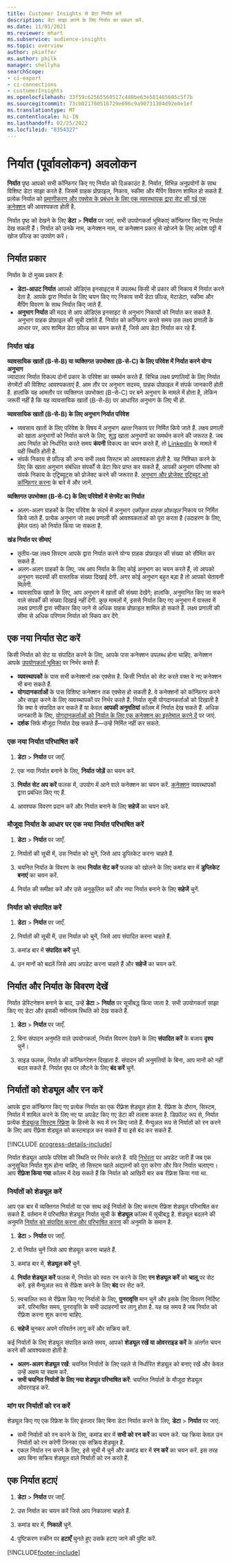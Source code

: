 ```yaml
---
title: Customer Insights से डेटा निर्यात करें
description: डेटा साझा करने के लिए निर्यात का प्रबंधन करें.
ms.date: 11/01/2021
ms.reviewer: mhart
ms.subservice: audience-insights
ms.topic: overview
author: pkieffer
ms.author: philk
manager: shellyha
searchScope:
- ci-export
- ci-connections
- customerInsights
ms.openlocfilehash: 33f59c62565560517c480be63e581465605c5f7b
ms.sourcegitcommit: 73cb021760516729e696c9a90731304d92e0e1ef
ms.translationtype: MT
ms.contentlocale: hi-IN
ms.lasthandoff: 02/25/2022
ms.locfileid: "8354327"
---
```

# <a name="exports-preview-overview"></a>निर्यात (पूर्वावलोकन) अवलोकन

**निर्यात** पृष्ठ आपको सभी कॉन्फ़िगर किए गए निर्यात को दिअकाउंट है. निर्यात, विभिन्न अनुप्रयोगों के साथ विशिष्ट डेटा साझा करते हैं. जिसमें ग्राहक प्रोफ़ाइल, निकाय, स्कीमा और मैपिंग विवरण शामिल हो सकते हैं. प्रत्येक निर्यात को [प्रमाणीकरण और एक्सेस के प्रबंधन के लिए एक व्यवस्थापक द्वारा सेट की गई एक कनेक्शन](connections.md) की आवश्यकता होती है.

निर्यात पृष्ठ को देखने के लिए **डेटा** > **निर्यात** पर जाएं. सभी उपयोगकर्ता भूमिकाएं कॉन्फ़िगर किए गए निर्यात देख सकती हैं। निर्यात को उनके नाम, कनेक्शन नाम, या कनेक्शन प्रकार से खोजने के लिए आदेश पट्टी में खोज फ़ील्ड का उपयोग करें।

## <a name="export-types"></a>निर्यात प्रकार

निर्यात के दो मुख्य प्रकार हैं:  

- **डेटा-आउट निर्यात** आपको ऑडिएंस इनसाइट्स में उपलब्ध किसी भी प्रकार की निकाय में निर्यात करने देता है. आपके द्वारा निर्यात के लिए चयन किए गए निकाय सभी डेटा फ़ील्ड, मेटाडेटा, स्कीमा और मैपिंग विवरण के साथ निर्यात किए जाते हैं. 
- **अनुभाग निर्यात** की मदद से आप ऑडिएंस इनसाइट से अनुभाग निकायों को निर्यात कर सकते हैं. अनुभाग ग्राहक प्रोफ़ाइल की सूची दर्शाते हैं. निर्यात को कॉन्फ़िगर करते समय उस लक्ष्य प्रणाली के आधार पर, आप शामिल डेटा फ़ील्ड का चयन करते हैं, जिसे आप डेटा निर्यात कर रहे हैं. 

### <a name="export-segments"></a>निर्यात खंड

**व्यावसायिक खातों (B-से-B) या व्यक्तिगत उपभोक्ता (B-से-C) के लिए परिवेश में निर्यात करने योग्य अनुभाग**  
ज्यादातर निर्यात विकल्प दोनों प्रकार के परिवेश का समर्थन करते हैं. विभिन्न लक्ष्य प्रणालियों के लिए निर्यात सेगमेंटों की विशिष्ट आवश्यकताएं हैं. आम तौर पर अनुभाग सदस्य, ग्राहक प्रोफ़ाइल में संपर्क जानकारी होती है. हालांकि यह आमतौर पर व्यक्तिगत उपभोक्ता (B-से-C) पर बने अनुभाग के मामले में होता है, लेकिन जरूरी नहीं है कि यह व्यावसायिक खातों (B-से-B) पर आधारित अनुभाग के लिए भी हो. 

**व्यावसायिक खातों (B-से-B) के लिए अनुभाग निर्यात परिवेश**  
- व्यवसाय खातों के लिए परिवेश के विषय में अनुभाग *खाता* निकाय पर निर्मित किये जाते हैं. लक्ष्य प्रणाली को खाता अनुभागों को निर्यात करने के लिए, शुद्ध खाता अनुभागों का समर्थन करने की जरूरत है. जब आप निर्यात को निर्धारित करते समय **कंपनी** विकल्प का चयन करते हैं, तो [LinkedIn](export-linkedin-ads.md) के मामले में यही स्थिति होती है.
- संपर्क निकाय से फ़ील्ड की अन्य सभी लक्ष्य सिस्टम को आवश्यकता होती है. यह निश्चित करने के लिए कि खाता अनुभाग संबंधित संपर्कों से डेटा फिर प्राप्त कर सकते हैं, आपकी अनुभाग परिभाषा को संपर्क निकाय के एट्रिब्यूट्स को प्रोजेक्ट करने की जरूरत है. [अनुभाग और प्रोजेक्ट एट्रिब्यूट को कॉन्फ़िगर करना](segment-builder.md) के बारे में और जानें.

**व्यक्तिगत उपभोक्ता (B-से-C) के लिए परिवेशों में सेगमेंट का निर्यात**  
- अलग-अलग ग्राहकों के लिए परिवेश के संदर्भ में अनुभाग *एकीकृत ग्राहक प्रोफ़ाइल* निकाय पर निर्मित किये जाते हैं. प्रत्येक अनुभाग जो लक्ष्य प्रणाली की आवश्यकताओं को पूरा करता है (उदाहरण के लिए, ईमेल पता) को निर्यात किया जा सकता है.

**खंड निर्यात पर सीमाएं**  
- तृतीय-पक्ष लक्ष्य सिस्टम आपके द्वारा निर्यात करने योग्य ग्राहक प्रोफ़ाइल की संख्या को सीमित कर सकते हैं. 
- अलग-अलग ग्राहकों के लिए, जब आप निर्यात के लिए कोई अनुभाग का चयन करते हैं, तो आपको अनुभाग सदस्यों की वास्तविक संख्या दिखाई देगी. अगर कोई अनुभाग बहुत बड़ा है तो आपको चेतावनी मिलेगी. 
- व्यावसायिक खातों के लिए, आप अनुभाग में खातों की संख्या देखेंगे; हालांकि, अनुमानित किए जा सकने वाले संपर्कों की संख्या दिखाई नहीं देगी. कुछ मामलों में, इससे निर्यात किए गए अनुभाग में वास्तव में लक्ष्य प्रणाली द्वारा स्वीकार किए जाने से अधिक ग्राहक प्रोफ़ाइल शामिल हो सकते हैं. लक्ष्य प्रणाली की सीमा से अधिक परिणाम निर्यात को स्किप कर देंगे. 

## <a name="set-up-a-new-export"></a>एक नया निर्यात सेट करें  
किसी निर्यात को सेट या संपादित करने के लिए, आपके पास कनेक्शन उपलब्ध होना चाहिए. कनेक्शन आपके [उपयोगकर्ता भूमिका](permissions.md) पर निर्भर करते हैं:
- **व्यवस्थापकों** के पास सभी कनेक्शनों तक एक्सेस है. किसी निर्यात को सेट करते वक्त वे नए कनेक्शन भी बना सकते हैं.
- **योगदानकर्ताओं** के पास विशिष्ट कनेक्शन तक एक्सेस हो सकती है. वे कनेक्शनों को कॉन्फ़िगर करने और साझा करने के लिए व्यवस्थापकों पर निर्भर करते हैं. निर्यात सूची योगदानकर्ताओं को दिखाती है कि क्या वे संपादित कर सकते हैं या केवल **आपकी अनुमतियां** कॉलम में निर्यात देख सकते हैं. अधिक जानकारी के लिए, [योगदानकर्ताओं को निर्यात के लिए एक कनेक्शन का इस्तेमाल करने दें](connections.md#allow-contributors-to-use-a-connection-for-exports) पर जाएं.
- **दर्शक** सिर्फ मौजूदा निर्यात देख सकते हैं—उन्हें निर्मित नहीं कर सकते.

### <a name="define-a-new-export"></a>एक नया निर्यात परिभाषित करें

1. **डेटा** > **निर्यात** पर जाएँ.

1. एक नया निर्यात बनाने के लिए, **निर्यात जोड़ें** का चयन करें.

1. **निर्यात सेट अप करें** फलक में, उपयोग में आने वाले कनेक्शन का चयन करें. [कनेक्शन](connections.md) व्यवस्थापकों द्वारा प्रबंधित किए गए हैं. 

1. आवश्यक विवरण प्रदान करें और निर्यात बनाने के लिए **सहेजें** का चयन करें.

### <a name="define-a-new-export-based-on-an-existing-export"></a>मौजूदा निर्यात के आधार पर एक नया निर्यात परिभाषित करें

1. **डेटा** > **निर्यात** पर जाएँ.

1. निर्यातों की सूची में, उस निर्यात को चुनें, जिसे आप डुप्लिकेट करना चाहते हैं.

1. चयनित निर्यात के विवरण के साथ **निर्यात सेट करें** फलक को खोलने के लिए कमांड बार में **डुप्लिकेट बनाएं** का चयन करें.

1. निर्यात की समीक्षा करें और उसे अनुकूलित करें और नया निर्यात बनाने के लिए **सहेजें** चुनें.

### <a name="edit-an-export"></a>निर्यात को संपादित करें

1. **डेटा** > **निर्यात** पर जाएँ.

1. निर्यातों की सूची में, उस निर्यात को चुनें, जिसे आप संपादित करना चाहते हैं.

1. कमांड बार में **संपादित करें** चुनें.

1. उन मानों को बदलें जिसे आप अपडेट करना चाहते हैं और **सहेजें** का चयन करें.

## <a name="view-exports-and-export-details"></a>निर्यात और निर्यात के विवरण देखें

निर्यात डेस्टिनेशन बनाने के बाद, उन्हें **डेटा** > **निर्यात** पर सूचीबद्ध किया जाता है. सभी उपयोगकर्ता साझा किए गए डेटा और इसकी नवीनतम स्थिति को देख सकते हैं.

1. **डेटा** > **निर्यात** पर जाएँ.

1. बिना संपादन अनुमति वाले उपयोगकर्ता, निर्यात विवरण देखने के लिए **संपादित करें** के बजाय **दृश्य** चुनें।

1. साइड फलक, निर्यात की कॉन्फ़िगरेशन दिखाता है. संपादन की अनुमतियों के बिना, आप मानों को नहीं बदल सकते हैं. निर्यात पृष्ठ पर लौटने के लिए **बंद करें** चुनें.

## <a name="schedule-and-run-exports"></a>निर्यातों को शेड्यूल और रन करें

आपके द्वारा कॉन्फ़िगर किए गए प्रत्येक निर्यात का एक रीफ़्रेश शेड्यूल होता है. रीफ़्रेश के दौरान, सिस्टम, निर्यात में शामिल करने के लिए नए या अपडेट किए गए डेटा की तलाश करता है. डिफ़ॉल्ट रूप से, निर्यात प्रत्येक [शेड्यूल्ड सिस्टम रिफ्रेश](system.md#schedule-tab) के हिस्से के रूप में रन किए जाते हैं. मैन्युअल रूप से निर्यातों को रन करने के लिए आप रीफ़्रेश शेड्यूल को कस्टमाइज़ कर सकते हैं या इसे बंद कर सकते हैं.

[!INCLUDE [progress-details-include](../includes/progress-details-pane.md)]

निर्यात शेड्यूल आपके परिवेश की स्थिति पर निर्भर करते हैं. यदि [निर्भरता](system.md#refresh-processes) पर अपडेट जारी हैं जब एक अनुसूचित निर्यात शुरू होना चाहिए, तो सिस्टम पहले अद्यतनों को पूरा करेगा और फिर निर्यात चलाएगा। आप **रीफ़्रेश किया गया** कॉलम में देख सकते हैं कि निर्यात को आखिरी बार कब रीफ्रेश किया गया था.

### <a name="schedule-exports"></a>निर्यातों को शेड्यूल करें

आप एक बार में व्यक्तिगत निर्यातों या एक साथ कई निर्यातों के लिए कस्टम रीफ्रेश शेड्यूल परिभाषित कर सकते हैं. वर्तमान में परिभाषित शेड्यूल निर्यात सूची के **शेड्यूल** कॉलम में सूचीबद्ध है. शेड्यूल बदलने की अनुमति [निर्यात को संपादित करना और परिभाषित करना](export-destinations.md#set-up-a-new-export) की अनुमति के समान है. 

1. **डेटा** > **निर्यात** पर जाएँ.

1. वो निर्यात चुनें जिसे आप शेड्यूल करना चाहते हैं.

1. कमांड बार में, **शेड्यूल करें** चुनें.

1. **निर्यात शेड्यूल करें** फलक में, निर्यात को स्वतः रन करने के लिए **रन शेड्यूल करें** को **चालू** पर सेट करें. इसे मैन्युअल रूप से रीफ्रेश करने के लिए **बंद** पर सेट करें.

1. स्वचालित रूप से रीफ़्रेश किए गए निर्यातों के लिए, **पुनरावृत्ति** मान चुनें और इसके लिए विवरण निर्दिष्ट करें. परिभाषित समय, पुनरावृत्ति के सभी उदाहरणों पर लागू होता है. यह वह समय है जब निर्यात को रीफ़्रेश करना शुरू करना चाहिए.

1. **सहेजें** चुनकर अपने परिवर्तन लागू करें और सक्रिय करें.

कई निर्यातों के लिए शेड्यूल संपादित करते समय, आपको **शेड्यूल रखें या ओवरराइड करें** के अंतर्गत चयन करने की आवश्यकता होती है:
- **अलग-अलग शेड्यूल रखें**: चयनित निर्यातों के लिए पहले से निर्धारित शेड्यूल को बनाए रखें और केवल उन्हें अक्षम या सक्षम करें.
- **सभी चयनित निर्यातों के लिए नया शेड्यूल परिभाषित करें**: चयनित निर्यातों के मौजूदा शेड्यूल ओवरराइड करें.

### <a name="run-exports-on-demand"></a>मांग पर निर्यातों को रन करें

शेड्यूल किए गए एक रिफ्रेश के लिए इंतजार किए बिना डेटा निर्यात करने के लिए, **डेटा** > **निर्यात** पर जाएं.

- सभी निर्यातों को रन करने के लिए, कमांड बार में **सभी को रन करें** का चयन करें. यह क्रिया केवल उन निर्यातों को रन करेगी जिनका एक सक्रिय शेड्यूल है.
- एकल निर्यात रन करने के लिए, इसे सूची में चुनें और कमांड बार में **रन करें** का चयन करें. इस तरह आप बिना सक्रिय शेड्यूल वाले निर्यातों को रन करते हैं. 

## <a name="remove-an-export"></a>एक निर्यात हटाएं

1. **डेटा** > **निर्यात** पर जाएँ.

1. उस निर्यात का चयन करें जिसे आप निकालना चाहते हैं.

1. कमांड बार में, **निकालें** चुनें.

1. पुष्टिकरण स्क्रीन पर **हटाएँ** चुनते हुए उसके हटाए जाने की पुष्टि करें.


[!INCLUDE[footer-include](../includes/footer-banner.md)]
